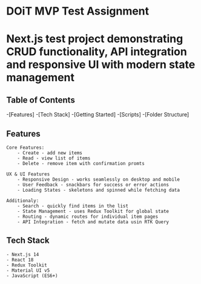 # DOiT MVP Test Assignment

# Next.js test project demonstrating CRUD functionality, API integration and responsive UI with modern state management

## Table of Contents

-[Features] 
-[Tech Stack] 
-[Getting Started] 
-[Scripts] 
-[Folder Structure]

## Features

    Core Features:
        - Create - add new items
        - Read - view list of items
        - Delete - remove item with confirmation promts

    UX & UI Features
        - Responsive Design - works seamlessly on desktop and mobile
        - User Feedback - snackbars for success or error actions
        - Loading States - skeletons and spinned while fetching data
    
    Additionaly:
        - Search - quickly find items in the list
        - State Management - uses Redux Toolkit for global state
        - Routing - dynamic routes for individual item pages
        - API Integration - fetch and mutate data usin RTK Query

## Tech Stack
    - Next.js 14
    - React 18
    - Redux Toolkit
    - Material UI v5
    - JavaScript (ES6+)